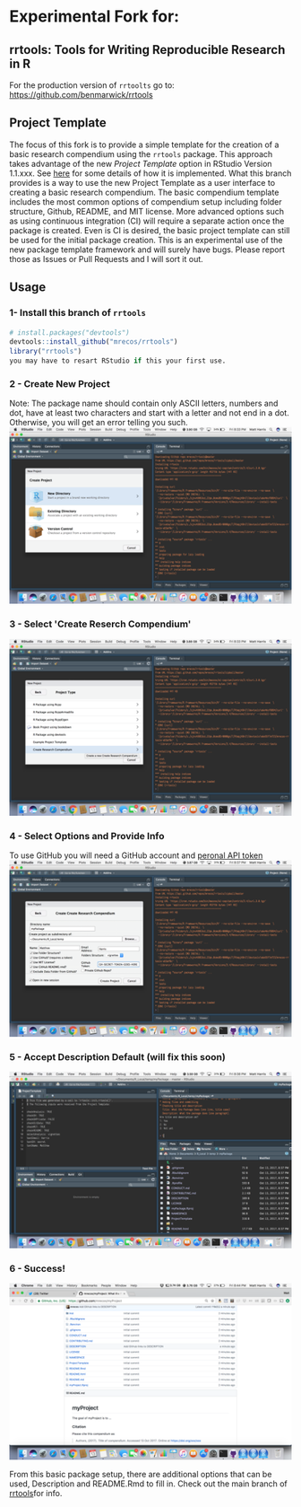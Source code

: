
<!-- README.md is generated from README.Rmd. Please edit that file -->
Experimental Fork for:
======================

rrtools: Tools for Writing Reproducible Research in R
-----------------------------------------------------

For the production version of `rrtoolts` go to: <https://github.com/benmarwick/rrtools>

<!-- Project Template Example: -->
<!-- ![](https://raw.githubusercontent.com/mrecos/rrtools/master/Screenshot.png) -->
Project Template
----------------

The focus of this fork is to provide a simple template for the creation of a basic research compendium using the `rrtools` package. This approach takes advantage of the new *Project Template* option in RStudio Version 1.1.xxx. See [here](https://rstudio.github.io/rstudio-extensions/rstudio_project_templates.html) for some details of how it is implemented. What this branch provides is a way to use the new Project Template as a user interface to creating a basic research compendium. The basic compendium template includes the most common options of compendium setup including folder structure, Github, README, and MIT license. More advanced options such as using continuous integration (CI) will require a separate action once the package is created. Even is CI is desired, the basic project template can still be used for the initial package creation. This is an experimental use of the new package template framework and will surely have bugs. Please report those as Issues or Pull Requests and I will sort it out.

Usage
-----

### 1- Install this branch of `rrtools`

``` r
# install.packages("devtools")
devtools::install_github("mrecos/rrtools")
library("rrtools")
you may have to resart RStudio if this your first use.
```

### 2 - Create New Project

Note: The package name should contain only ASCII letters, numbers and dot, have at least two characters and start with a letter and not end in a dot. Otherwise, you will get an error telling you such. ![](https://raw.githubusercontent.com/mrecos/rrtools/master/analysis/images/1_new_dir.png)

### 3 - Select 'Create Reserch Compendium'

![](https://raw.githubusercontent.com/mrecos/rrtools/master/analysis/images/2_compendium.png)

### 4 - Select Options and Provide Info

To use GitHub you will need a GitHub account and [peronal API token](https://github.com/blog/1509-personal-api-tokens) ![](https://raw.githubusercontent.com/mrecos/rrtools/master/analysis/images/3_template_options.png)

### 5 - Accept Description Default (will fix this soon)

![](https://raw.githubusercontent.com/mrecos/rrtools/master/analysis/images/4_select1.png)

### 6 - Success!

![](https://raw.githubusercontent.com/mrecos/rrtools/master/analysis/images/5_GH_desc.png)

From this basic package setup, there are additional options that can be used, Description and README.Rmd to fill in. Check out the main branch of [rrtools](https://github.com/benmarwick/rrtools)for info.
